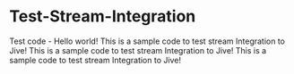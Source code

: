 # Test-Stream-Integration
Test code - Hello world!
This is a sample code to test stream Integration  to Jive!
This is a sample code to test stream Integration  to Jive!
This is a sample code to test stream Integration  to Jive!
